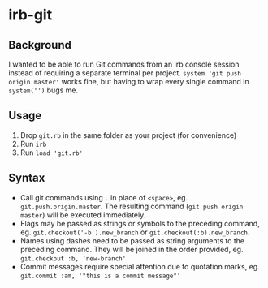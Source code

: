 # irb-git

## Background
I wanted to be able to run Git commands from an irb console session instead of requiring a separate terminal per project. `system 'git push origin master'` works fine, but having to wrap every single command in `system('')` bugs me.

## Usage
1. Drop `git.rb` in the same folder as your project (for convenience)
2. Run `irb` 
3. Run `load 'git.rb'` 


## Syntax
- Call git commands using `.` in place of `<space>`, eg. `git.push.origin.master`. The resulting command (`git push origin master`) will be executed immediately.
- Flags may be passed as strings or symbols to the preceding command, eg. `git.checkout('-b').new_branch` or `git.checkout(:b).new_branch`.   
- Names using dashes need to be passed as string arguments to the preceding command. They will be joined in the order provided, eg. `git.checkout :b, 'new-branch'`
- Commit messages require special attention due to quotation marks, eg. `git.commit :am, '"this is a commit message"'`

